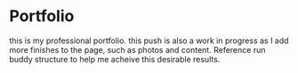 # Portfolio
this is my professional portfolio. this push is also a work in progress as I add more finishes to the page, such as photos and content. Reference run buddy structure to help me acheive this desirable results. 
